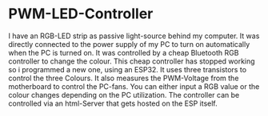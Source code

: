 # PWM-LED-Controller

I have an RGB-LED strip as passive light-source behind my computer. It was directly connected to the power supply of my PC to turn on automatically when the PC is turned on. It was controlled by a cheap Bluetooth RGB controller to change the colour. This cheap controller has stopped working so i programmed a new one, using an ESP32. It uses three transistors to control the three Colours. It also measures the PWM-Voltage from the motherboard to control the PC-fans. You can either input a RGB value or the colour changes depending on the PC utilization. 
The controller can be controlled via an html-Server that gets hosted on the ESP itself.


